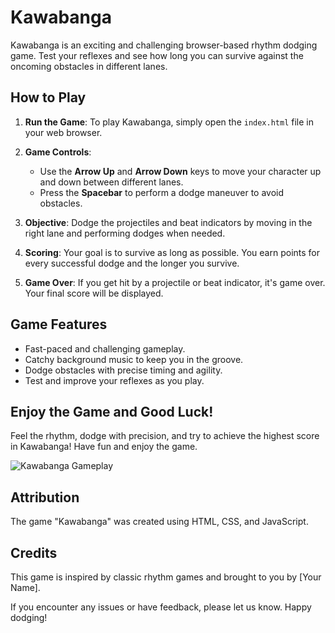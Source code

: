 # Kawabanga

Kawabanga is an exciting and challenging browser-based rhythm dodging game. Test your reflexes and see how long you can survive against the oncoming obstacles in different lanes.

## How to Play

1. **Run the Game**: To play Kawabanga, simply open the `index.html` file in your web browser.

2. **Game Controls**:
   - Use the **Arrow Up** and **Arrow Down** keys to move your character up and down between different lanes.
   - Press the **Spacebar** to perform a dodge maneuver to avoid obstacles.

3. **Objective**: Dodge the projectiles and beat indicators by moving in the right lane and performing dodges when needed.

4. **Scoring**: Your goal is to survive as long as possible. You earn points for every successful dodge and the longer you survive.

5. **Game Over**: If you get hit by a projectile or beat indicator, it's game over. Your final score will be displayed.

## Game Features

- Fast-paced and challenging gameplay.
- Catchy background music to keep you in the groove.
- Dodge obstacles with precise timing and agility.
- Test and improve your reflexes as you play.

## Enjoy the Game and Good Luck!

Feel the rhythm, dodge with precision, and try to achieve the highest score in Kawabanga! Have fun and enjoy the game.

![Kawabanga Gameplay](screenshot.png)

## Attribution

The game "Kawabanga" was created using HTML, CSS, and JavaScript.

## Credits

This game is inspired by classic rhythm games and brought to you by [Your Name].

If you encounter any issues or have feedback, please let us know. Happy dodging!

